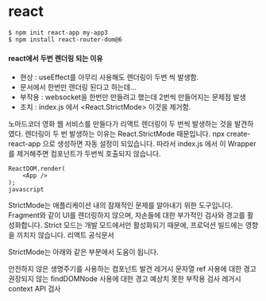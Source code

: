 # react 


```
$ npm init react-app my-app3
$ npm install react-router-dom@6
```

#### react에서 두번 렌더링 되는 이유
* 현상 : useEffect를 아무리 사용해도 렌더링이 두번 씩 발생함.
* 문서에서 한번만 렌더링 된다고 하는데...
* 부작용 : websocket을 한번만 만들려고 했는데 2번씩 만들어지는 문제점 발생
* 조치 : index.js 에서  <React.StrictMode> 이것을 제거함. 

노마드코더 영화 웹 서비스를 만들다가 리액트 렌더링이 두 번씩 발생하는 것을 발견하였다.
렌더링이 두 번 발생하는 이유는 React.StrictMode 때문입니다.
npx create-react-app 으로 생성하면 자동 설정이 되있습니다.
따라서 index.js 에서 이 Wrapper를 제거해주면 컴포넌트가 두번씩 호출되지 않습니다.

```
ReactDOM.render(
    <App />
);
javascript
``` 
 

StrictMode는 애플리케이션 내의 잠재적인 문제를 알아내기 위한 도구입니다.
Fragment와 같이 UI를 렌더링하지 않으며, 자손들에 대한 부가적인 검사와 경고를 활성화합니다.
Strict 모드는 개발 모드에서만 활성화되기 때문에, 프로덕션 빌드에는 영향을 끼치지 않습니다.
리액트 공식문서

StrictMode는 아래와 같은 부분에서 도움이 됩니다.

안전하지 않은 생명주기를 사용하는 컴포넌트 발견
레거시 문자열 ref 사용에 대한 경고
권장되지 않는 findDOMNode 사용에 대한 경고
예상치 못한 부작용 검사
레거시 context API 검사